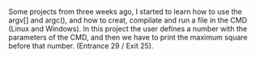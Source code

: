 Some projects from three weeks ago, I started to learn how to use the argv[] and argc(), and how to creat, compilate and run a file in the CMD (Linux and Windows).
In this project the user defines a number with the parameters of the CMD, and then we have to print the maximum square before that number. (Entrance 29 / Exit 25).
